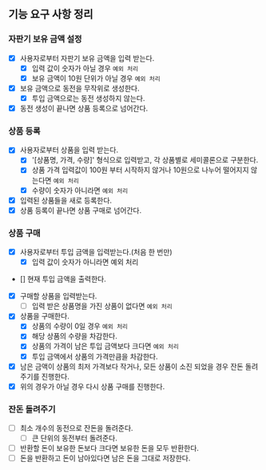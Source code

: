 ## 기능 요구 사항 정리

### 자판기 보유 금액 설정

- [x] 사용자로부터 자판기 보유 금액을 입력 받는다.
  - [x] 입력 값이 숫자가 아닐 경우 `예외 처리`
  - [x] 보유 금액이 10원 단위가 아닐 경우 `예외 처리`
- [x] 보유 금액으로 동전을 무작위로 생성한다.
  - [x] 투입 금액으로는 동전 생성하지 않는다.
- [x] 동전 생성이 끝나면 상품 등록으로 넘어간다.

### 상품 등록

- [x] 사용자로부터 상품을 입력 받는다.
  - [x] '[상품명, 가격, 수량]' 형식으로 입력받고, 각 상품별로 세미콜론으로 구분한다.
  - [x] 상품 가격 입력값이 100원 부터 시작하지 않거나 10원으로 나누어 떨어지지 않는다면 `예외 처리`
  - [x] 수량이 숫자가 아니라면 `예외 처리`
- [x] 입력된 상품들을 새로 등록한다.
- [x] 상품 등록이 끝나면 상품 구매로 넘어간다.

### 상품 구매

- [x] 사용자로부터 투입 금액을 입력받는다.(처음 한 번만)
  - [x] 입력 값이 숫자가 아니라면 예외 처리
- [] 현재 투입 금액을 출력한다.
- [x] 구매할 상품을 입력받는다.
  - [ ] 입력 받은 상품명을 가진 상품이 없다면 `예외 처리`
- [x] 상품을 구매한다.
  - [x] 상품의 수량이 0일 경우 `예외 처리`
  - [x] 해당 상품의 수량을 차감한다.
  - [x] 상품의 가격이 남은 투입 금액보다 크다면 `예외 처리`
  - [x] 투입 금액에서 상품의 가격만큼을 차감한다.
- [x] 남은 금액이 상품의 최저 가격보다 작거나, 모든 상품이 소진 되었을 경우 잔돈 돌려주기를 진행한다.
- [x] 위의 경우가 아닐 경우 다시 상품 구매를 진행한다.

### 잔돈 돌려주기

- [ ] 최소 개수의 동전으로 잔돈을 돌려준다.
  - [ ] 큰 단위의 동전부터 돌려준다.
- [ ] 반환할 돈이 보유한 돈보다 크다면 보유한 돈을 모두 반환한다.
- [ ] 돈을 반환하고 돈이 남아있다면 남은 돈을 그대로 저장한다.
